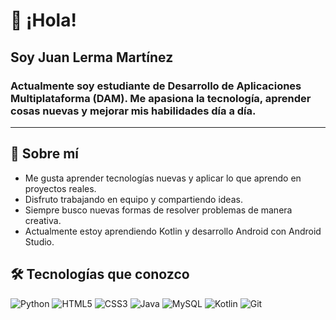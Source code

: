 # 👋 ¡Hola!

## Soy **Juan Lerma Martínez**
### Actualmente soy estudiante de **Desarrollo de Aplicaciones Multiplataforma (DAM)**.  Me apasiona la tecnología, aprender cosas nuevas y mejorar mis habilidades día a día.

---

## 💬 Sobre mí
- Me gusta aprender tecnologías nuevas y aplicar lo que aprendo en proyectos reales.  
- Disfruto trabajando en equipo y compartiendo ideas.  
- Siempre busco nuevas formas de resolver problemas de manera creativa.
- Actualmente estoy aprendiendo Kotlin y desarrollo Android con Android Studio.

## 🛠️ Tecnologías que conozco
![Python](https://img.shields.io/badge/Python-blue)
![HTML5](https://img.shields.io/badge/HTML5-orange)
![CSS3](https://img.shields.io/badge/CSS3-blueviolet)
![Java](https://img.shields.io/badge/Java-red)
![MySQL](https://img.shields.io/badge/MySQL-blue)
![Kotlin](https://img.shields.io/badge/Kotlin-orange)
![Git](https://img.shields.io/badge/Git-orange)
